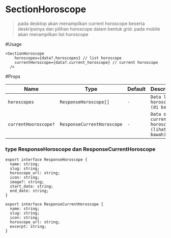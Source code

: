 # SectionHoroscope
> pada desktop akan menampilkan current horoscope beserta deskripsinya dan pilihan horoscope dalam bentuk grid. pada mobile akan menampilkan list horoscope


#Usage
```tsx
<SectionHoroscope
    horoscopes={data?.horoscopes} // list horoscope
    currentHoroscope={data?.current_horoscope} // current horoscope
  />
```

#Props

| Name         | Type            | Default        | Description                                          |
| ------------ | --------------- | -------------- | --------------------------------------------------   |
| `horoscopes`     | `ResponseHoroscope[]`        |   `-`          | `Data list horoscope (di bawah)` 									 |
| `currentHooroscope?`   | `ResponseCurrentHoroscope`         |   `-`          | `Data object current horoscope (lihat bawah)`                                   |

### type ResponseHoroscope dan ResponseCurrentHoroscope
```tsx
export interface ResponseHoroscope {
  name: string;
  slug: string;
  horoscope_url: string;
  icon: string;
  image?: string;
  start_date: string;
  end_date: string;
}

export interface ResponseCurrentHoroscope {
  name: string;
  slug: string;
  icon: string;
  horoscope_url: string;
  excerpt: string;
}
```